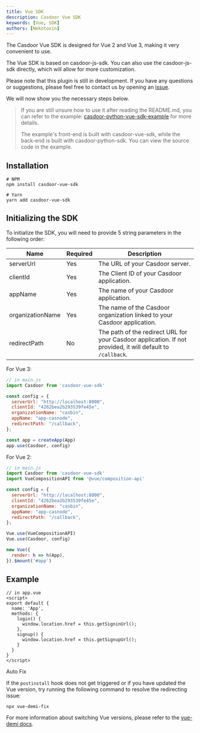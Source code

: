 ```yaml
---
title: Vue SDK
description: Casdoor Vue SDK
keywords: [Vue, SDK]
authors: [Nekotoxin]
---
```


The Casdoor Vue SDK is designed for Vue 2 and Vue 3, making it very convenient to use.

The Vue SDK is based on casdoor-js-sdk. You can also use the casdoor-js-sdk directly, which will allow for more customization.

Please note that this plugin is still in development. If you have any questions or suggestions, please feel free to contact us by opening an [issue](https://github.com/casdoor/casdoor-vue-sdk/issues).

We will now show you the necessary steps below.

> If you are still unsure how to use it after reading the README.md, you can refer to the example: [casdoor-python-vue-sdk-example](https://github.com/casdoor/casdoor-python-vue-sdk-example) for more details.
>
> The example's front-end is built with casdoor-vue-sdk, while the back-end is built with casdoor-python-sdk. You can view the source code in the example.

## Installation

```shell
# NPM
npm install casdoor-vue-sdk

# Yarn
yarn add casdoor-vue-sdk
```

## Initializing the SDK

To initialize the SDK, you will need to provide 5 string parameters in the following order:

| Name             | Required | Description                                                  |
| ---------------- | -------- | ------------------------------------------------------------ |
| serverUrl        | Yes      | The URL of your Casdoor server.                              |
| clientId         | Yes      | The Client ID of your Casdoor application.                   |
| appName          | Yes      | The name of your Casdoor application.                        |
| organizationName | Yes      | The name of the Casdoor organization linked to your Casdoor application. |
| redirectPath     | No       | The path of the redirect URL for your Casdoor application. If not provided, it will default to `/callback`. |

For Vue 3:

```javascript
// in main.js
import Casdoor from 'casdoor-vue-sdk'

const config = {
  serverUrl: "http://localhost:8000",
  clientId: "4262bea2b293539fe45e",
  organizationName: "casbin",
  appName: "app-casnode",
  redirectPath: "/callback",
};

const app = createApp(App)
app.use(Casdoor, config)
```

For Vue 2:

```javascript
// in main.js
import Casdoor from 'casdoor-vue-sdk'
import VueCompositionAPI from '@vue/composition-api'

const config = {
  serverUrl: "http://localhost:8000",
  clientId: "4262bea2b293539fe45e",
  organizationName: "casbin",
  appName: "app-casnode",
  redirectPath: "/callback",
};

Vue.use(VueCompositionAPI)
Vue.use(Casdoor, config)

new Vue({
  render: h => h(App),
}).$mount('#app')
```

## Example

```vue
// in app.vue
<script>
export default {
  name: 'App',
  methods: {
    login() {
      window.location.href = this.getSigninUrl();
    },
    signup() {
      window.location.href = this.getSignupUrl();
    }
  }
}
</script>
```

Auto Fix

If the `postinstall` hook does not get triggered or if you have updated the Vue version, try running the following command to resolve the redirecting issue:

```shell
npx vue-demi-fix
```

For more information about switching Vue versions, please refer to the [vue-demi docs](https://github.com/vueuse/vue-demi).
